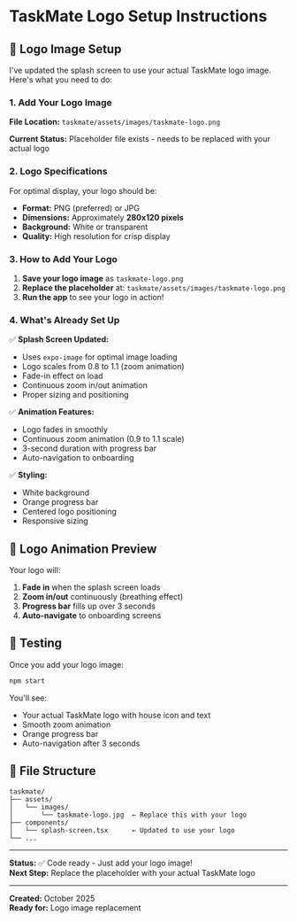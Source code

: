 # TaskMate Logo Setup Instructions

## 📸 Logo Image Setup

I've updated the splash screen to use your actual TaskMate logo image. Here's what you need to do:

### 1. Add Your Logo Image

**File Location:** `taskmate/assets/images/taskmate-logo.png`

**Current Status:** Placeholder file exists - needs to be replaced with your actual logo

### 2. Logo Specifications

For optimal display, your logo should be:
- **Format:** PNG (preferred) or JPG
- **Dimensions:** Approximately **280x120 pixels**
- **Background:** White or transparent
- **Quality:** High resolution for crisp display

### 3. How to Add Your Logo

1. **Save your logo image** as `taskmate-logo.png`
2. **Replace the placeholder** at: `taskmate/assets/images/taskmate-logo.png`
3. **Run the app** to see your logo in action!

### 4. What's Already Set Up

✅ **Splash Screen Updated:**
- Uses `expo-image` for optimal image loading
- Logo scales from 0.8 to 1.1 (zoom animation)
- Fade-in effect on load
- Continuous zoom in/out animation
- Proper sizing and positioning

✅ **Animation Features:**
- Logo fades in smoothly
- Continuous zoom animation (0.9 to 1.1 scale)
- 3-second duration with progress bar
- Auto-navigation to onboarding

✅ **Styling:**
- White background
- Orange progress bar
- Centered logo positioning
- Responsive sizing

## 🎨 Logo Animation Preview

Your logo will:
1. **Fade in** when the splash screen loads
2. **Zoom in/out** continuously (breathing effect)
3. **Progress bar** fills up over 3 seconds
4. **Auto-navigate** to onboarding screens

## 🚀 Testing

Once you add your logo image:

```bash
npm start
```

You'll see:
- Your actual TaskMate logo with house icon and text
- Smooth zoom animation
- Orange progress bar
- Auto-navigation after 3 seconds

## 📁 File Structure

```
taskmate/
├── assets/
│   └── images/
│       └── taskmate-logo.jpg  ← Replace this with your logo
├── components/
│   └── splash-screen.tsx      ← Updated to use your logo
└── ...
```

---

**Status:** ✅ Code ready - Just add your logo image!  
**Next Step:** Replace the placeholder with your actual TaskMate logo

---

**Created:** October 2025  
**Ready for:** Logo image replacement
